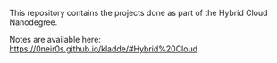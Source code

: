 This repository contains the projects done as part of the Hybrid Cloud Nanodegree.

Notes are available here: https://0neir0s.github.io/kladde/#Hybrid%20Cloud

